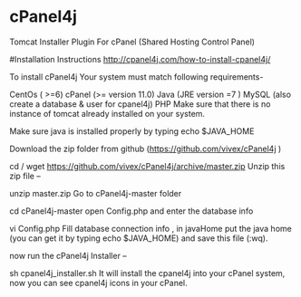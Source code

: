 # cPanel4j
Tomcat Installer Plugin For cPanel (Shared Hosting Control Panel)

#Installation Instructions
http://cpanel4j.com/how-to-install-cpanel4j/



To install cPanel4j Your system must match following requirements-

CentOs ( >=6)
cPanel (>= version 11.0)
Java (JRE version =7 )
MySQL (also create a database & user for cpanel4j)
PHP
Make sure that  there is no instance of tomcat already installed on your system.

Make sure java is installed properly by typing echo $JAVA_HOME

Download the zip folder  from github (https://github.com/vivex/cPanel4j )

cd /
wget https://github.com/vivex/cPanel4j/archive/master.zip
Unzip this zip file –

unzip master.zip
Go to cPanel4j-master folder

cd cPanel4j-master
open Config.php and enter the database info

vi Config.php
Fill database connection info , in javaHome put the java home (you can get it by typing echo $JAVA_HOME)  and save this file (:wq).

now run the cPanel4j Installer –

sh cpanel4j_installer.sh
It will install the cpanel4j into your cPanel system, now you can see cpanel4j icons in your cPanel.

